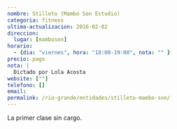 ```yaml
---
nombre: Stilleto (Mambo Son Estudio)
categoria: fitness
ultima-actualizacion: 2016-02-02
direccion: 
  lugar: [mamboson]
horario: 
  - {dia: "viernes", hora: "18:00-19:00", nota: "" }
precio: pago
nota: | 
  Dictado por Lola Acosta
website: [""]
telefono: []
email: 
permalink: /rio-grande/entidades/stilleto-mambo-son/
---
```


La primer clase sin cargo.